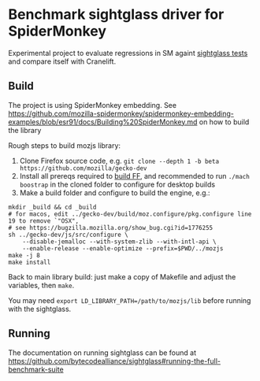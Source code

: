 # Benchmark sightglass driver for SpiderMonkey 

Experimental project to evaluate regressions in SM againt [sightglass tests](https://github.com/bytecodealliance/sightglass) and compare itself with Cranelift.

## Build

The project is using SpiderMonkey embedding. See https://github.com/mozilla-spidermonkey/spidermonkey-embedding-examples/blob/esr91/docs/Building%20SpiderMonkey.md on how to build the library

Rough steps to build mozjs library:
1. Clone Firefox source code, e.g. `git clone --depth 1 -b beta https://github.com/mozilla/gecko-dev`
2. Install all prereqs required to [build FF](https://firefox-source-docs.mozilla.org/setup/index.html), and recommended to run `./mach boostrap` in the cloned folder to configure for desktop builds
3. Make a build folder and configure to build the engine, e.g.:

```
mkdir _build && cd _build
# for macos, edit ../gecko-dev/build/moz.configure/pkg.configure line 19 to remove `"OSX", `
# see https://bugzilla.mozilla.org/show_bug.cgi?id=1776255
sh ../gecko-dev/js/src/configure \
    --disable-jemalloc --with-system-zlib --with-intl-api \
    --enable-release --enable-optimize --prefix=$PWD/../mozjs
make -j 8
make install
```

Back to main library build: just make a copy of Makefile and adjust the variables, then `make`.

You may need `export LD_LIBRARY_PATH=/path/to/mozjs/lib` before running with the sightglass.

## Running

The documentation on running sightglass can be found at https://github.com/bytecodealliance/sightglass#running-the-full-benchmark-suite

